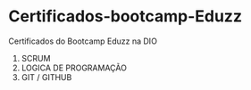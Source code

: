 # Certificados-bootcamp-Eduzz
Certificados do Bootcamp Eduzz na DIO

1. SCRUM
2. LOGICA DE PROGRAMAÇÃO
3. GIT / GITHUB